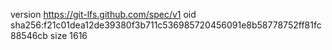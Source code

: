 version https://git-lfs.github.com/spec/v1
oid sha256:f21c01dea12de39380f3b711c536985720456091e8b58778752ff81fc88546cb
size 1616
